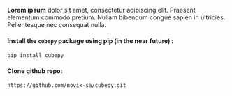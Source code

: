 **Lorem ipsum** dolor sit amet, consectetur adipiscing elit. Praesent elementum commodo pretium. Nullam bibendum congue sapien in ultricies. Pellentesque nec consequat nulla.


#### Install the  `cubepy`  package using pip  (in the near future) :
```
pip install cubepy
```

#### Clone github repo:
```
https://github.com/novix-sa/cubepy.git
```


<!--stackedit_data:
eyJoaXN0b3J5IjpbLTMyMDU3MDg1NCw3NzA3MzM4MDRdfQ==
-->